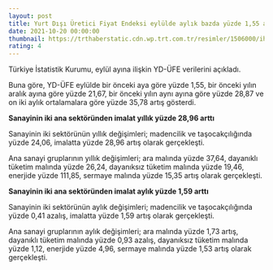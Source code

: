 ```yaml
--- 
layout: post
title: Yurt Dışı Üretici Fiyat Endeksi eylülde aylık bazda yüzde 1,55 arttı
date: 2021-10-20 00:00:00
thumbnail: https://trthaberstatic.cdn.wp.trt.com.tr/resimler/1506000/ihracat-aa-1507817.jpg
rating: 4
---
```

<p>
	Türkiye İstatistik Kurumu, eylül ayına ilişkin YD-ÜFE verilerini açıkladı.</p>
<p>
	Buna göre, YD-ÜFE eylülde bir önceki aya göre yüzde 1,55, bir önceki yılın aralık ayına göre yüzde 21,67, bir önceki yılın aynı ayına göre yüzde 28,87 ve on iki aylık ortalamalara göre yüzde 35,78 artış gösterdi.</p>
<p>
	<strong>Sanayinin iki ana sektöründen imalat yıllık yüzde 28,96 arttı</strong></p>
<p>
	Sanayinin iki sektörünün yıllık değişimleri; madencilik ve taşocakçılığında yüzde 24,06, imalatta yüzde 28,96 artış olarak gerçekleşti.</p>
<p>
	Ana sanayi gruplarının yıllık değişimleri; ara malında yüzde 37,64, dayanıklı tüketim malında yüzde 26,24, dayanıksız tüketim malında yüzde 19,46, enerjide yüzde 111,85, sermaye malında yüzde 15,35 artış olarak gerçekleşti.</p>
<p>
	<strong>Sanayinin iki ana sektöründen imalat aylık yüzde 1,59 arttı</strong></p>
<p>
	Sanayinin iki sektörünün aylık değişimleri; madencilik ve taşocakçılığında yüzde 0,41 azalış, imalatta yüzde 1,59 artış olarak gerçekleşti.</p>
<p>
	Ana sanayi gruplarının aylık değişimleri; ara malında yüzde 1,73 artış, dayanıklı tüketim malında yüzde 0,93 azalış, dayanıksız tüketim malında yüzde 1,12, enerjide yüzde 4,96, sermaye malında yüzde 1,53 artış olarak gerçekleşti.</p>